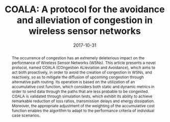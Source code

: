 ---
title: "COALA: A protocol for the avoidance and alleviation of congestion in wireless sensor networks"
abstract: "The occurrence of congestion has an extremely deleterious impact on the performance of Wireless Sensor Networks (WSNs). This article presents a novel protocol, named COALA (COngestion ALleviation and Avoidance), which aims to act both proactively, in order to avoid the creation of congestion in WSNs, and reactively, so as to mitigate the diffusion of upcoming congestion through alternative path routing. Its operation is based on the utilization of an accumulative cost function, which considers both static and dynamic metrics in order to send data through the paths that are less probable to be congested. COALA is validated through simulation tests, which exhibit its ability to achieve remarkable reduction of loss ratios, transmission delays and energy dissipation. Moreover, the appropriate adjustment of the weighting of the accumulative cost function enables the algorithm to adapt to the performance criteria of individual case scenarios."
collection: publications
permalink: /publication/kandris2017coala
date: 2017-10-31
venue: 'Simulation Modelling Practice and Theory'
paperurl: '/files/pdf/papers/kandris2017coala.pdf'
link: 'https://www.mdpi.com/1424-8220/17/11/2502'
citation: 'Dionisis Kandris, George Tselikis, Eleftherios Anastasiadis, Emmanouil Panaousis, Tasos Dagiuklas (2017). 
	&quot;COALA: A protocol for the avoidance and alleviation of congestion in wireless sensor networks.&quot;
	<i>Sensors</i>, 17(11), 2502. 
	<span style="color:#2979ab;">(JCR 2018: 2.677, CiteScore 2018: 4.3)</span>'
---